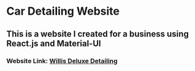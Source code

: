 # Car Detailing Website
## This is a website I created for a business using React.js and Material-UI
### Website Link: <a href="https://willisdeluxedetailing.com"> Willis Deluxe Detailing </a>